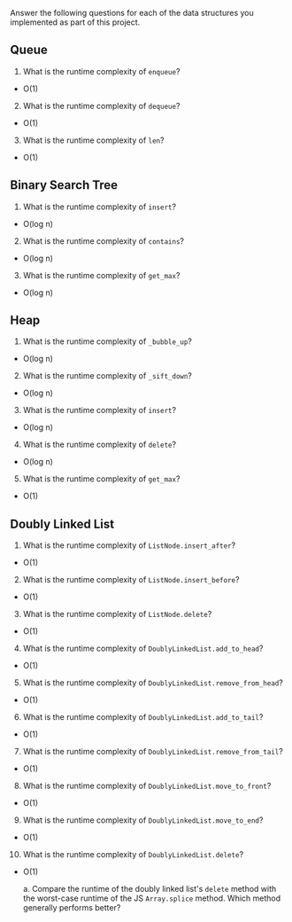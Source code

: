 Answer the following questions for each of the data structures you implemented as part of this project.

## Queue

1. What is the runtime complexity of `enqueue`?

- O(1)

2. What is the runtime complexity of `dequeue`?

- O(1)

3. What is the runtime complexity of `len`?

- O(1)

## Binary Search Tree

1. What is the runtime complexity of `insert`?

- O(log n)

2. What is the runtime complexity of `contains`?

- O(log n)

3. What is the runtime complexity of `get_max`?

- O(log n)

## Heap

1. What is the runtime complexity of `_bubble_up`?

- O(log n)

2. What is the runtime complexity of `_sift_down`?

- O(log n)

3. What is the runtime complexity of `insert`?

- O(log n)

4. What is the runtime complexity of `delete`?

- O(log n)

5. What is the runtime complexity of `get_max`?

- O(1)

## Doubly Linked List

1. What is the runtime complexity of `ListNode.insert_after`?

- O(1)

2. What is the runtime complexity of `ListNode.insert_before`?

- O(1)

3. What is the runtime complexity of `ListNode.delete`?

- O(1)

4. What is the runtime complexity of `DoublyLinkedList.add_to_head`?

- O(1)

5. What is the runtime complexity of `DoublyLinkedList.remove_from_head`?

- O(1)

6. What is the runtime complexity of `DoublyLinkedList.add_to_tail`?

- O(1)

7. What is the runtime complexity of `DoublyLinkedList.remove_from_tail`?

- O(1)

8. What is the runtime complexity of `DoublyLinkedList.move_to_front`?

- O(1)

9. What is the runtime complexity of `DoublyLinkedList.move_to_end`?

- O(1)

10. What is the runtime complexity of `DoublyLinkedList.delete`?

- O(1)

  a. Compare the runtime of the doubly linked list's `delete` method with the worst-case runtime of the JS `Array.splice` method. Which method generally performs better?

